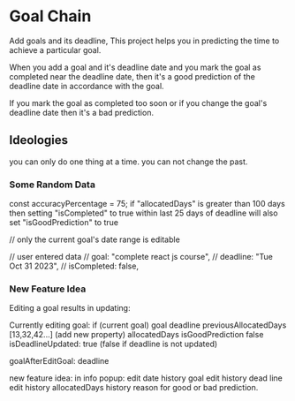 # Goal Chain

Add goals and its deadline, This project helps you in predicting the time to achieve a particular goal.

When you add a goal and it's deadline date and you mark the goal as completed near the deadline date, then it's a good prediction of the deadline date in accordance with the goal.

If you mark the goal as completed too soon or if you change the goal's deadline date then it's a bad prediction.

## Ideologies

you can only do one thing at a time.
you can not change the past.

### Some Random Data

const accuracyPercentage = 75; if "allocatedDays" is greater than 100 days then setting "isCompleted" to true within last 25 days of deadline will also set "isGoodPrediction" to true

// only the current goal's date range is editable

// user entered data
// goal: "complete react js course",
// deadline: "Tue Oct 31 2023",
// isCompleted: false,

### New Feature Idea

Editing a goal results in updating:

Currently editing goal: if (current goal)
goal
deadline
previousAllocatedDays [13,32,42...] (add new property)
allocatedDays
isGoodPrediction false
isDeadlineUpdated: true (false if deadline is not updated)

goalAfterEditGoal:
deadline

new feature idea:
in info popup:
edit date history
goal edit history
dead line edit history
allocatedDays history
reason for good or bad prediction.
